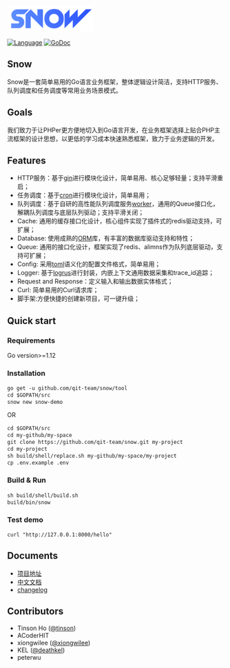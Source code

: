 <img src='docs/img/snow1.png' width="200">


[![Language](https://img.shields.io/badge/Language-Go-blue.svg)](https://golang.org/)
[![GoDoc](https://godoc.org/github.com/qit-team/snow?status.svg)](https://godoc.org/github.com/qit-team/snow)

## Snow
Snow是一套简单易用的Go语言业务框架，整体逻辑设计简洁，支持HTTP服务、队列调度和任务调度等常用业务场景模式。

## Goals
我们致力于让PHPer更方便地切入到Go语言开发，在业务框架选择上贴合PHP主流框架的设计思想，以更低的学习成本快速熟悉框架，致力于业务逻辑的开发。

## Features
- HTTP服务：基于[gin](https://github.com/gin-gonic/gin)进行模块化设计，简单易用、核心足够轻量；支持平滑重启；
- 任务调度：基于[cron](https://github.com/robfig/cron)进行模块化设计，简单易用；
- 队列调度：基于自研的高性能队列调度服务[worker](https://github.com/qit-team/work)，通用的Queue接口化，解耦队列调度与底层队列驱动；支持平滑关闭；
- Cache: 通用的缓存接口化设计，核心组件实现了插件式的redis驱动支持，可扩展；
- Database: 使用成熟的[ORM](https://github.com/go-xorm/xorm)库，有丰富的数据库驱动支持和特性；
- Queue: 通用的接口化设计，框架实现了redis、alimns作为队列底层驱动，支持可扩展；
- Config: 采用[toml](https://github.com/toml-lang/toml)语义化的配置文件格式，简单易用；
- Logger: 基于[logrus](github.com/sirupsen/logrus)进行封装，内嵌上下文通用数据采集和trace_id追踪；
- Request and Response：定义输入和输出数据实体格式；
- Curl: 简单易用的Curl请求库；
- 脚手架:方便快捷的创建新项目，可一键升级；


## Quick start

### Requirements
Go version>=1.12

### Installation
```shell
go get -u github.com/qit-team/snow/tool
cd $GOPATH/src
snow new snow-demo
```

OR 

```shell
cd $GOPATH/src
cd my-github/my-space
git clone https://github.com/qit-team/snow.git my-project
cd my-project
sh build/shell/replace.sh my-github/my-space/my-project
cp .env.example .env
```

### Build & Run
```shell
sh build/shell/build.sh
build/bin/snow
```

### Test demo
```
curl "http://127.0.0.1:8000/hello"
```

## Documents

- [项目地址](https://github.com/qit-team/snow)
- [中文文档](https://github.com/qit-team/snow/wiki)
- [changelog](https://github.com/qit-team/snow/blob/master/CHANGLOG.md)

## Contributors

- Tinson Ho ([@tinson](https://github.com/hetiansu5))
- ACoderHIT
- xiongwilee ([@xiongwilee](https://github.com/xiongwilee))
- KEL ([@deathkel](https://github.com/deathkel))
- peterwu




